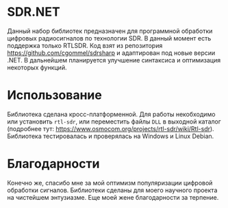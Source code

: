 # SDR.NET
Данный набор библиотек предназначен для программной обработки цифровых радиосигналов по технологии SDR. В данный момент есть поддержка только RTLSDR. Код взят из репозитория https://github.com/cgommel/sdrsharp и адаптирован под новые версии .NET. В дальнейшем планируется улучшение синтаксиса и оптимизация некоторых функций.

# Использование
Библиотека сделана кросс-платформенной. Для работы некобходимо или установить `rtl-sdr`, или переместить файлы `DLL` в выходной каталог (подробнее тут: https://www.osmocom.org/projects/rtl-sdr/wiki/Rtl-sdr). Библиотека тестировалась и проверялась на Windows и Linux Debian.

# Благодарности
Конечно же, спасибо мне за мой оптимизм популяризации цифровой обработки сигналов. Библиотеки сделаны для моего научного проекта на чистейшем энтузиазме. Еще моей жене благодарности за терпение.
